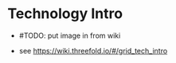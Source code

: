 # Technology Intro

- #TODO: put image in from wiki

- see https://wiki.threefold.io/#/grid_tech_intro



